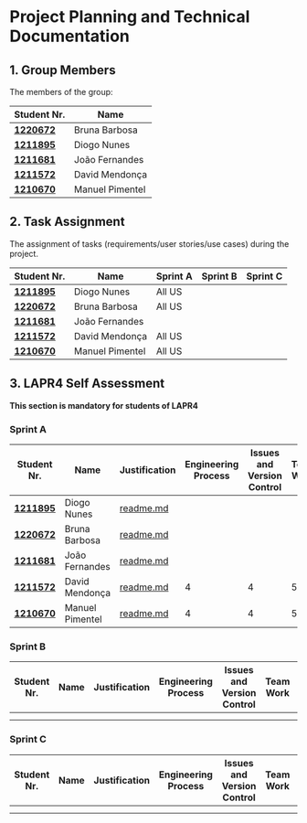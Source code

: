 # Project Planning and Technical Documentation

## 1. Group Members

The members of the group:

| Student Nr.	                      | Name			                     |
|-----------------------------------|-----------------------------|
| **[1220672](1220672/readme.md)**  | Bruna Barbosa               |
| **[1211895](1211895/readme.md)**  | Diogo Nunes          				   |
| **[1211681](1211681/readme.md)**  | João Fernandes  						      |
| **[1211572](1211572/readme.md)**  | David Mendonça       						 |
| **[ 1210670](1210670/readme.md)** | Manuel Pimentel             | 						                    |
                            						                      
                           						                


## 2. Task Assignment

The assignment of tasks (requirements/user stories/use cases) during the project.

| Student Nr.	                      | Name            | Sprint A | Sprint B | Sprint C |
|-----------------------------------|-----------------|----------|----------|----------|
| **[1211895](1211895/readme.md)**  | Diogo Nunes     | All US   |          |          |
| **[1220672](1220672/readme.md)**  | Bruna Barbosa   | All US   |          |          |
| **[1211681](1211681/readme.md)**  | João Fernandes  |          |          |          |
| **[1211572](1211672/readme.md)**  | David Mendonça  | All US   |          |          |
| **[ 1210670](1210670/readme.md)** | Manuel Pimentel | All US   |          |          |



## 3. LAPR4 Self Assessment

**This section is mandatory for students of LAPR4**
### Sprint A

| Student Nr.	                      | Name            | Justification                              | Engineering Process | Issues and Version Control | Team Work | Deployment | Integration | Req. Satisfaction | 
|-----------------------------------|-----------------|--------------------------------------------|---------------------|----------------------------|-----------|------------|-------------|-------------------|
| **[1211895](1211895/readme.md)**  | Diogo Nunes     | [readme.md](1211895%2Fsprinta%2Freadme.md) |                     |                            |           |            |             |                   |
| **[1220672](1220672/readme.md)**  | Bruna Barbosa   | [readme.md](1220672%2Fsprinta%2Freadme.md) |                     |                            |           |            |             |                   |
| **[1211681](1211681/readme.md)**  | João Fernandes  | [readme.md](1211681%2Fsprinta%2Freadme.md) |                     |                            |           |            |             |                   |
| **[1211572](1211672/readme.md)**  | David Mendonça  | [readme.md](1211572%2Fsprinta%2Freadme.md) | 4                   | 4                          | 5         | 5          | 5           | 4                 |
| **[ 1210670](1210670/readme.md)** | Manuel Pimentel | [readme.md](1210670%2Fsprinta%2Freadme.md) | 4                   | 4                          | 5         | 5          | 5           | 4                 |


### Sprint B

| Student Nr.	 | Name | Justification | Engineering Process | Issues and Version Control | Team Work | Deployment | Integration | Req. Satisfaction | 
|--------------|------|---------------|---------------------|----------------------------|-----------|------------|-------------|-------------------|
|              |      |               |                     |                            |           |            |             |                   |
| 	            |      |               |                     |                            |           |            |             |

### Sprint C

| Student Nr.	 | Name | Justification | Engineering Process | Issues and Version Control | Team Work | Deployment | Integration | Req. Satisfaction | 
|--------------|------|---------------|---------------------|----------------------------|-----------|------------|-------------|-------------------|
|              |      |               |                     |                            |           |            |             |                   |
| 	            |      |               |                     |                            |           |            |             |